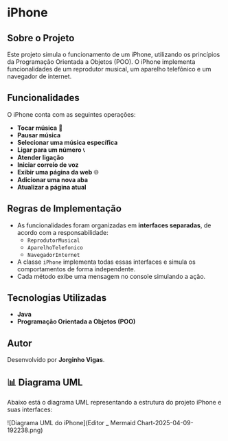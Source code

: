 # iPhone
## Sobre o Projeto
Este projeto simula o funcionamento de um iPhone, utilizando os princípios da Programação Orientada a Objetos (POO). O iPhone implementa funcionalidades de um reprodutor musical, um aparelho telefônico e um navegador de internet.

## Funcionalidades
O iPhone conta com as seguintes operações:

- **Tocar música** 🎵
- **Pausar música**
- **Selecionar uma música específica**
- **Ligar para um número** 📞
- **Atender ligação**
- **Iniciar correio de voz**
- **Exibir uma página da web** 🌐
- **Adicionar uma nova aba**
- **Atualizar a página atual**

## Regras de Implementação
- As funcionalidades foram organizadas em **interfaces separadas**, de acordo com a responsabilidade:
  - `ReprodutorMusical`
  - `AparelhoTelefonico`
  - `NavegadorInternet`
- A classe `iPhone` implementa todas essas interfaces e simula os comportamentos de forma independente.
- Cada método exibe uma mensagem no console simulando a ação.

## Tecnologias Utilizadas
- **Java**
- **Programação Orientada a Objetos (POO)**

## Autor
Desenvolvido por **Jorginho Vigas**.

## 📊 Diagrama UML

Abaixo está o diagrama UML representando a estrutura do projeto iPhone e suas interfaces:

![Diagrama UML do iPhone](Editor _ Mermaid Chart-2025-04-09-192238.png)

